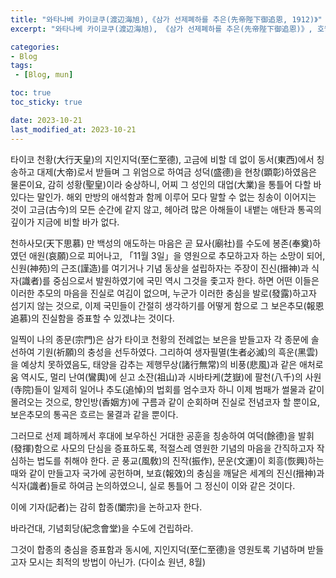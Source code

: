 ```yaml
---
title: "와타나베 카이쿄쿠(渡辺海旭),《삼가 선제폐하를 추은(先帝陛下御追恩, 1912)》"
excerpt: "와타나베 카이쿄쿠(渡辺海旭), 《삼가 선제폐하를 추은(先帝陛下御追恩)》, 호월전집(壺月全集, 1933)에서 옮김, 호월전집간행회(壺月全集刊行会), 1912."

categories:
- Blog
tags:
 - [Blog, mun]

toc: true
toc_sticky: true

date: 2023-10-21
last_modified_at: 2023-10-21
---
```




타이코 천황(大行天皇)의 지인지덕(至仁至德), 고금에 비할 데 없이 동서(東西)에서 칭송하고 대제(大帝)로서 받들며 그 위엄으로 하여금 성덕(盛德)을 현창(顕彰)하였음은 물론이요, 감히 성황(聖皇)이라 숭상하니, 어찌 그 성인의 대업(大業)을 통틀어 다할 바 있다는 말인가. 해외 만방의 애석함과 함께 이루어 모다 말할 수 없는 칭송이 이어지는 것이 고금(古今)의 모든 순간에 같지 않고, 헤아려 많은 아해들이 내뱉는 애탄과 통곡의 깊이가 지금에 비할 바가 없다.


천하사모(天下思慕) 만 백성의 애도하는 마음은 곧 묘사(廟社)를 수도에 봉존(奉奠)하였던 애원(哀願)으로 피어나고, 「11월 3일」을 영원으로 추모하고자 하는 소망이 되어, 신원(神苑)의 근조(謹造)를 여기거나 기념 동상을 설립하자는 주장이 진신(搢神)과 식자(識者)를 중심으로서 발원하였기에 국민 역시 그것을 좇고자 한다. 하면 어떤 이들은 이러한 추모의 마음을 진실로 여김이 없으며, 누군가 이러한 충심을 발로(發露)하고자 섬기지 않는 것으로, 이제 국민들이 간절히 생각하기를 어떻게 함으로 그 보은추모(報恩追慕)의 진실함을 증표할 수 있겠냐는 것이다.


일찍이 나의 종문(宗門)은 삼가 타이코 천황의 전례없는 보은을 받들고자 각 종문에 솔선하여 기원(祈願)의 충성을 선두하였다. 그리하여 생자필멸(生者必滅)의 흑운(黑雲)을 예상치 못하였음도, 태양을 감추는 제행무상(諸行無常)의 비풍(悲風)과 같은 애처로움 역시도, 멀리 난여(鸞輿)에 싣고 소잔(祖山)과 시바타케(芝嶽)에 팔천(八千)의 사원(寺院)들이 일제히 일어나 추도(追悼)의 법회를 엄수코자 하니 이제 범패가 썰물과 같이 몰려오는 것으로, 향인방(香姻方)에 구름과 같이 순회하며 진실로 전념코자 할 뿐이요, 보은추모의 통곡은 흐르는 물결과 같을 뿐이다.


그러므로 선제 폐하께서 후대에 보우하신 거대한 공훈을 칭송하여 여덕(餘德)을 발휘(發揮)함으로 사모의 단심을 증표하도록, 적절스레 영원한 기념의 마음을 간직하고자 작심하는 법도를 취해야 한다. 곧 풍교(風敎)의 진작(振作), 문운(文運)이 회흥(恢興)하는 때와 같이 만들고자 국가에 공헌하며, 보효(報效)의 충심을 깨달은 세계의 진신(搢神)과 식자(識者)들로 하여금 논의하였으니, 실로 통틀어 그 정신이 이와 같은 것이다.


이에 기자(記者)는 감히 합종(闔宗)을 논하고자 한다.


바라건대, 기념회당(紀念會堂)을 수도에 건립하라.


그것이 합종의 충심을 증표함과 동시에, 지인지덕(至仁至德)을 영원토록 기념하며 받들고자 모시는 최적의 방법이 아닌가.
(다이쇼 원년, 8월)
